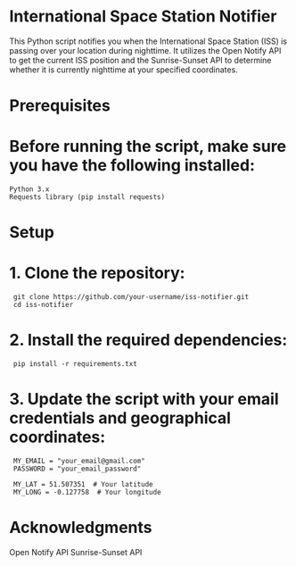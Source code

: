 # International Space Station Notifier

This Python script notifies you when the International Space Station (ISS) is passing over your location during nighttime. It utilizes the Open Notify API to get the current ISS position and the Sunrise-Sunset API to determine whether it is currently nighttime at your specified coordinates.

# Prerequisites

# Before running the script, make sure you have the following installed:
    Python 3.x
    Requests library (pip install requests)

# Setup
# 1. Clone the repository:
     git clone https://github.com/your-username/iss-notifier.git
     cd iss-notifier
# 2. Install the required dependencies:
     pip install -r requirements.txt
# 3. Update the script with your email credentials and geographical coordinates:
     MY_EMAIL = "your_email@gmail.com"
     PASSWORD = "your_email_password"

     MY_LAT = 51.507351  # Your latitude
     MY_LONG = -0.127758  # Your longitude

# Acknowledgments
Open Notify API
Sunrise-Sunset API




